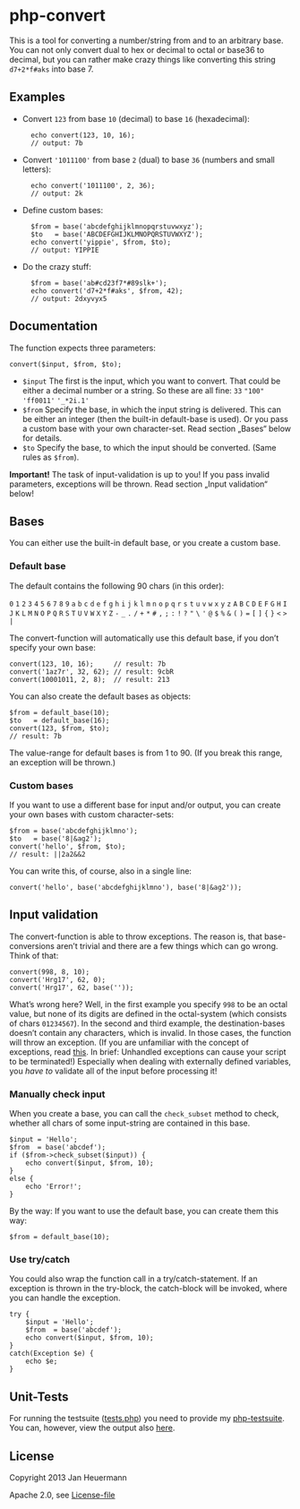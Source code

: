 php-convert
===========

This is a tool for converting a number/string from and to an arbitrary base. You can not only convert dual to hex or decimal to octal or base36 to decimal, but you can rather make crazy things like converting this string `d7+2*f#aks` into base 7.


Examples
--------
* Convert `123` from base `10` (decimal) to base `16` (hexadecimal):
    
        echo convert(123, 10, 16);
        // output: 7b

* Convert `'1011100'` from base `2` (dual) to base `36` (numbers and small letters):
        
        echo convert('1011100', 2, 36);
        // output: 2k

* Define custom bases:
        
        $from = base('abcdefghijklmnopqrstuvwxyz');
        $to   = base('ABCDEFGHIJKLMNOPQRSTUVWXYZ');
        echo convert('yippie', $from, $to);
        // output: YIPPIE

* Do the crazy stuff:
        
        $from = base('ab#cd23f7*#89slk+');
        echo convert('d7+2*f#aks', $from, 42);
        // output: 2dxyvyx5


Documentation
-------------

The function expects three parameters:

    convert($input, $from, $to);

* `$input` The first is the input, which you want to convert. That could be either a decimal number or a string. So these are all fine: `33` `"100"` `'ff0011'` `'_*2i.1'`
* `$from` Specify the base, in which the input string is delivered. This can be either an integer (then the built-in default-base is used). Or you pass a custom base with your own character-set. Read section „Bases“ below for details.
* `$to` Specify the base, to which the input should be converted. (Same rules as `$from`).

**Important!** The task of input-validation is up to you! If you pass invalid parameters, exceptions will be thrown. Read section „Input validation“ below!


Bases
-----
You can either use the built-in default base, or you create a custom base.

### Default base ###
The default contains the following 90 chars (in this order):

`0` `1` `2` `3` `4` `5` `6` `7` `8` `9` `a` `b` `c` `d` `e` `f` `g` `h` `i` `j` `k` `l` `m` `n` `o` `p` `q` `r` `s` `t` `u` `v` `w` `x` `y` `z` `A` `B` `C` `D` `E` `F` `G` `H` `I` `J` `K` `L` `M` `N` `O` `P` `Q` `R` `S` `T` `U` `V` `W` `X` `Y` `Z` `-` `_` `.` `/` `+` `*` `#` `,` `;` `:` `!` `?` `"` `\` `'` `@` `$` `%` `&` `(` `)` `=` `[` `]` `{` `}` `<` `>` `|`

The convert-function will automatically use this default base, if you don’t specify your own base:

    convert(123, 10, 16);     // result: 7b
    convert('1az7r', 32, 62); // result: 9cbR
    convert(10001011, 2, 8);  // result: 213

You can also create the default bases as objects:

    $from = default_base(10);
    $to   = default_base(16);
    convert(123, $from, $to);
    // result: 7b

The value-range for default bases is from 1 to 90. (If you break this range, an exception will be thrown.)


### Custom bases ###

If you want to use a different base for input and/or output, you can create your own bases with custom character-sets:

    $from = base('abcdefghijklmno');
    $to   = base('8|&ag2');
    convert('hello', $from, $to);
    // result: ||2a2&&2

You can write this, of course, also in a single line:

    convert('hello', base('abcdefghijklmno'), base('8|&ag2'));


Input validation
----------------

The convert-function is able to throw exceptions. The reason is, that base-conversions aren’t trivial and there are a few things which can go wrong. Think of that:

    convert(998, 8, 10);
    convert('Hrg17', 62, 0);
    convert('Hrg17', 62, base(''));

What’s wrong here? Well, in the first example you specify `998` to be an octal value, but none of its digits are defined in the octal-system (which consists of chars `01234567`). In the second and third example, the destination-bases doesn’t contain any characters, which is invalid.
In those cases, the function will throw an exception. (If you are unfamiliar with the concept of exceptions, read [this](http://php.net/manual/en/language.exceptions.php). In brief: Unhandled exceptions can cause your script to be terminated!)
Especially when dealing with externally defined variables, you *have to* validate all of the input before processing it!

### Manually check input ###
When you create a base, you can call the `check_subset` method to check, whether all chars of some input-string are contained in this base.

    $input = 'Hello';
    $from  = base('abcdef');
    if ($from->check_subset($input)) {
        echo convert($input, $from, 10);
    }
    else {
        echo 'Error!';
    }

By the way: If you want to use the default base, you can create them this way:

    $from = default_base(10);

### Use try/catch ###
You could also wrap the function call in a try/catch-statement. If an exception is thrown in the try-block, the catch-block will be invoked, where you can handle the exception.

    try {
        $input = 'Hello';
        $from  = base('abcdef');
        echo convert($input, $from, 10);
    }
    catch(Exception $e) {
        echo $e;
    }


Unit-Tests
----------

For running the testsuite ([tests.php](tests.php)) you need to provide my [php-testsuite](https://github.com/jotaen/php-testsuite). You can, however, view the output also [here](http://code.jotaen.net/exec/php-convert_base/tests.php).


License
-------

Copyright 2013 Jan Heuermann

Apache 2.0, see [License-file](LICENSE)